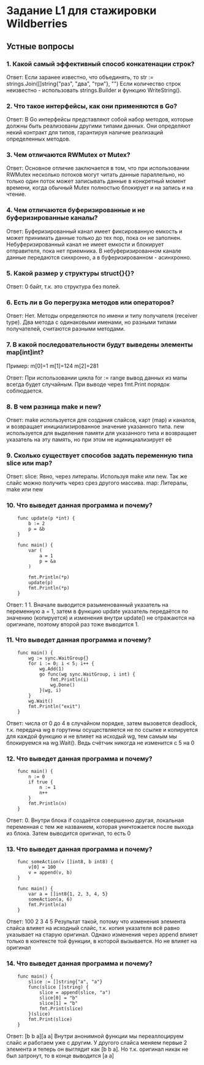 # Задание L1 для стажировки Wildberries 
## Устные вопросы

### 1. Какой самый эффективный способ конкатенации строк?
Ответ: Если заранее известно, что объединять, то str := strings.Join([]string{"раз", "два", "три"}, "")
Если количество строк неизвестно - использовать strings.Builder и функцию WriteString().

### 2. Что такое интерфейсы, как они применяются в Go?
Ответ: В Go интерфейсы представляют собой набор методов, которые должны быть 
реализованы другими типами данных. Они определяют некий контракт для типов, 
гарантируя наличие реализаций определенных методов. 

### 3. Чем отличаются RWMutex от Mutex?
Ответ: Основное отличие заключается в том, что при использовании RWMutex несколько потоков могут читать данные параллельно, но только один поток может записывать данные в конкретный момент времени, когда обычный Mutex полностью блокирует и на запись и на чтение.

### 4. Чем отличаются буферизированные и не буферизированные каналы?
Ответ: Буферизированный канал имеет фиксированную емкость и может принимать данные только до тех пор, 
пока он не заполнен. Небуферизированный канал не имеет емкости и блокирует отправителя, 
пока нет приемника. В небуферизированном канале данные передаются синхронно, а в буферизированном - асинхронно.

### 5. Какой размер у структуры struct{}{}?
Ответ: 0 байт, т.к. это структура без полей.

### 6. Есть ли в Go перегрузка методов или операторов?
Ответ: Нет. Методы определяются по имени и типу получателя (receiver type). Два метода
с одинаковыми именами, но разными типами получателей, считаются разными методами.

### 7. В какой последовательности будут выведены элементы map[int]int?
Пример:
m[0]=1
m[1]=124
m[2]=281

Ответ: При использовании цикла for := range вывод данных из мапы всегда будет случайным.
При выводе через fmt.Print порядок соблюдается.

### 8. В чем разница make и new?
Ответ: make используется для создания слайсов, карт (map) и каналов, 
и возвращает инициализированное значение указанного типа. new используется 
для выделения памяти для указанного типа и возвращает указатель на эту память, но при этом 
не ицинициализирует её 

### 9. Сколько существует способов задать переменную типа slice или map?
Ответ: 
slice: Явно, через литералы. Используя make или new. Так же слайс можно получить через срез другого массива. 
map: Литералы, make или new 

### 10. Что выведет данная программа и почему?
```
    func update(p *int) {
        b := 2
        p = &b
    }

    func main() {
        var (
            a = 1
            p = &a
        )

        fmt.Println(*p)
        update(p)
        fmt.Println(*p)
    }
```
Ответ: 1 1. Вначале выводится разыменованный указатель на переменную a = 1, затем в функцию update указатель передаётся по значению (копируется) и изменения внутри update() не отражаются на оригинале, поэтому второй раз тоже выводится 1.

### 11. Что выведет данная программа и почему?
```
    func main() {
        wg := sync.WaitGroup{}
        for i := 0; i < 5; i++ {
            wg.Add(1)
            go func(wg sync.WaitGroup, i int) {
                fmt.Println(i)
                wg.Done()
            }(wg, i)
        }
        wg.Wait()
        fmt.Println("exit")
    }
```

Ответ: числа от 0 до 4 в случайном порядке, затем вызовется deadlock, т.к. передача wg 
в горутины осуществляется не по ссылке и копируется для каждой функцию и не влияет на
исходый wg, тем самым мы блокируемся на wg.Wait(). Ведь счётчик никогда не изменится с 5 на 0 

### 12. Что выведет данная программа и почему?
```
    func main() {
        n := 0
        if true {
            n := 1
            n++
        }
        fmt.Println(n)
    }
```
Ответ: 0. Внутри блока if создаётся совершенно другая, локальная переменная с тем же 
названием, которая уничтожается после выхода из блока. Затем выводится оригинал, то есть 0 

### 13. Что выведет данная программа и почему?
```
    func someAction(v []int8, b int8) {
        v[0] = 100
        v = append(v, b)
    }

    func main() {
        var a = []int8{1, 2, 3, 4, 5}
        someAction(a, 6)
        fmt.Println(a)
    }
```
Ответ: 100 2 3 4 5
Результат такой, потому что изменения элемента слайса влияет на исходный слайс, т.к. 
копия указателя всё равно указывает на старую оригинал. Однако изменения через append влияет только
в контексте той функции, в которой вызывается. Но не влияет на оригинал   

### 14. Что выведет данная программа и почему?
```
    func main() {
        slice := []string{"a", "a"}
        func(slice []string) {
            slice = append(slice, "a")
            slice[0] = "b"
            slice[1] = "b"
            fmt.Print(slice)
        }(slice)
        fmt.Print(slice)
    }
```
Ответ: [b b a][a a]
Внутри анонимной функции мы переаллоцируем слайс и работаем уже с другим. У другого слайса 
меняем первые 2 элемента и теперь он выглядит как [b b a]. Но т.к. оригинал никак не был затронут, 
то в конце выводится [a a]